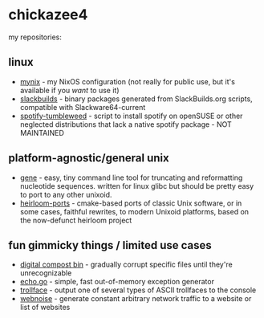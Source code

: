 # chickazee4

my repositories:

## linux

* [mynix](https://github.com/chickazee4/mynix) - my NixOS configuration (not really for public use, but it's available if you *want* to use it)
* [slackbuilds](https://github.com/chickazee4/slackbuilds) - binary packages generated from SlackBuilds.org scripts, compatible with Slackware64-current
* [spotify-tumbleweed](https://github.com/chickazee4/spotify-tumbleweed) - script to install spotify on openSUSE or other neglected distributions that lack a native spotify package - NOT MAINTAINED

## platform-agnostic/general unix

* [gene](https://github.com/chickazee4/gene) - easy, tiny command line tool for truncating and reformatting nucleotide sequences. written for linux glibc but should be pretty easy to port to any other unixoid. 
* [heirloom-ports](https://github.com/chickazee4/heirloom-ports) - cmake-based ports of classic Unix software, or in some cases, faithful rewrites, to modern Unixoid platforms, based on the now-defunct heirloom project

## fun gimmicky things / limited use cases

* [digital compost bin](https://github.com/chickazee4/digitalcompostbin) - gradually corrupt specific files until they're unrecognizable
* [echo.go](https://github.com/chickazee4/echo.go) - simple, fast out-of-memory exception generator
* [trollface](https://github.com/chickazee4/trollface) - output one of several types of ASCII trollfaces to the console
* [webnoise](https://github.com/chickazee4/webnoise) - generate constant arbitrary network traffic to a website or list of websites
